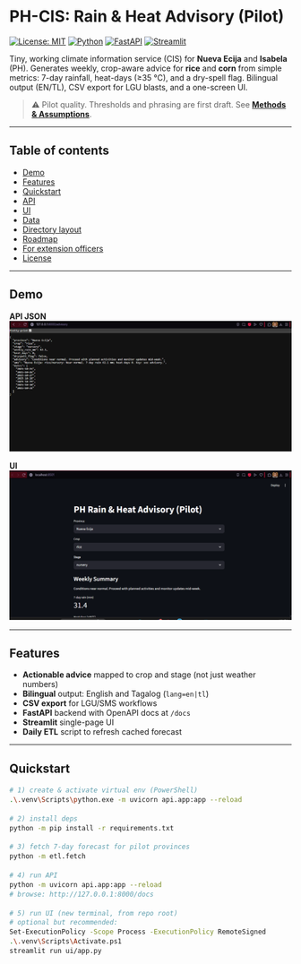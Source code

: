 # PH-CIS: Rain & Heat Advisory (Pilot)

[![License: MIT](https://img.shields.io/badge/License-MIT-green.svg)](#license)
[![Python](https://img.shields.io/badge/python-3.11%2B-blue)]()
[![FastAPI](https://img.shields.io/badge/API-FastAPI-009688)]()
[![Streamlit](https://img.shields.io/badge/UI-Streamlit-ff4b4b)]()

Tiny, working climate information service (CIS) for **Nueva Ecija** and **Isabela** (PH).
Generates weekly, crop-aware advice for **rice** and **corn** from simple metrics:
7-day rainfall, heat-days (≥35 °C), and a dry-spell flag. Bilingual output (EN/TL),
CSV export for LGU blasts, and a one-screen UI.

> ⚠️ Pilot quality. Thresholds and phrasing are first draft. See **[Methods & Assumptions](docs/methods.md)**.

---

## Table of contents
- [Demo](#demo)
- [Features](#features)
- [Quickstart](#quickstart)
- [API](#api)
- [UI](#ui)
- [Data](#data)
- [Directory layout](#directory-layout)
- [Roadmap](#roadmap)
- [For extension officers](#for-extension-officers)
- [License](#license)

---

## Demo

**API JSON**
![API JSON](docs/img/api_json.png)

**UI**
![UI](docs/img/ui_page.png)

---

## Features
- **Actionable advice** mapped to crop and stage (not just weather numbers)
- **Bilingual** output: English and Tagalog (`lang=en|tl`)
- **CSV export** for LGU/SMS workflows
- **FastAPI** backend with OpenAPI docs at `/docs`
- **Streamlit** single-page UI
- **Daily ETL** script to refresh cached forecast

---

## Quickstart

```bash
# 1) create & activate virtual env (PowerShell)
.\.venv\Scripts\python.exe -m uvicorn api.app:app --reload

# 2) install deps
python -m pip install -r requirements.txt

# 3) fetch 7-day forecast for pilot provinces
python -m etl.fetch

# 4) run API
python -m uvicorn api.app:app --reload
# browse: http://127.0.0.1:8000/docs

# 5) run UI (new terminal, from repo root)
# optional but recommended:
Set-ExecutionPolicy -Scope Process -ExecutionPolicy RemoteSigned
.\.venv\Scripts\Activate.ps1
streamlit run ui/app.py
